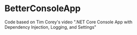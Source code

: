 # BetterConsoleApp
Code based on Tim Corey's video ".NET Core Console App with Dependency Injection, Logging, and Settings"
